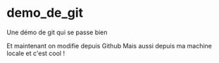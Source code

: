 # demo_de_git


Une démo de git qui se passe bien

Et maintenant on modifie depuis Github
Mais aussi depuis ma machine locale et c'est cool !
